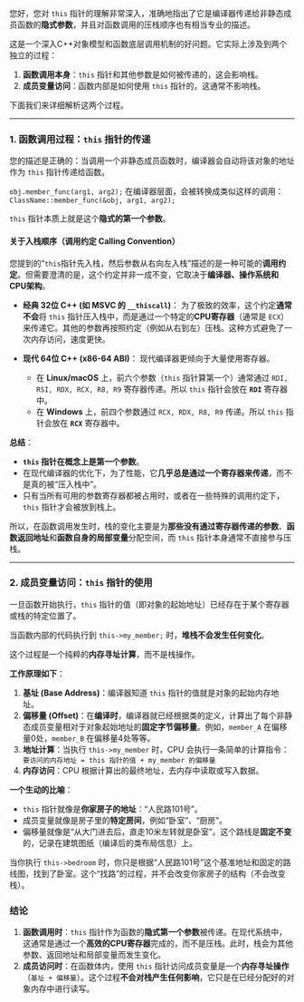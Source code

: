 您好，您对 `this` 指针的理解非常深入，准确地指出了它是编译器传递给非静态成员函数的**隐式参数**，并且对函数调用的压栈顺序也有相当专业的描述。

这是一个深入C++对象模型和函数底层调用机制的好问题。它实际上涉及到两个独立的过程：
1.  **函数调用本身**：`this` 指针和其他参数是如何被传递的，这会影响栈。
2.  **成员变量访问**：函数内部是如何使用 `this` 指针的，这通常不影响栈。

下面我们来详细解析这两个过程。

---

### 1. 函数调用过程：`this` 指针的传递

您的描述是正确的：当调用一个非静态成员函数时，编译器会自动将该对象的地址作为 `this` 指针传递给函数。

`obj.member_func(arg1, arg2);`  在编译器层面，会被转换成类似这样的调用： `ClassName::member_func(&obj, arg1, arg2);`

`this` 指针本质上就是这个**隐式的第一个参数**。

#### 关于入栈顺序（调用约定 Calling Convention）

您提到的“`this`指针先入栈，然后参数从右向左入栈”描述的是一种可能的**调用约定**。但需要澄清的是，这个约定并非一成不变，它取决于**编译器、操作系统和CPU架构**。

* **经典 32位 C++ (如 MSVC 的 `__thiscall`)**：
    为了极致的效率，这个约定**通常不会**将 `this` 指针压入栈中，而是通过一个特定的**CPU寄存器**（通常是 `ECX`）来传递它。其他的参数再按照约定（例如从右到左）压栈。这种方式避免了一次内存访问，速度更快。

* **现代 64位 C++ (x86-64 ABI)**：
    现代编译器更倾向于大量使用寄存器。
    * 在 **Linux/macOS** 上，前六个参数（`this` 指针算第一个）通常通过 `RDI, RSI, RDX, RCX, R8, R9` 寄存器传递。所以 `this` 指针会放在 **`RDI`** 寄存器中。
    * 在 **Windows** 上，前四个参数通过 `RCX, RDX, R8, R9` 传递。所以 `this` 指针会放在 **`RCX`** 寄存器中。

**总结**：
* **`this` 指针在概念上是第一个参数**。
* 在现代编译器的优化下，为了性能，它**几乎总是通过一个寄存器来传递**，而不是真的被“压入栈中”。
* 只有当所有可用的参数寄存器都被占用时，或者在一些特殊的调用约定下，`this` 指针才会被放到栈上。

所以，在函数调用发生时，栈的变化主要是为**那些没有通过寄存器传递的参数**、**函数返回地址**和**函数自身的局部变量**分配空间，而 `this` 指针本身通常不直接参与压栈。

---

### 2. 成员变量访问：`this` 指针的使用

一旦函数开始执行，`this` 指针的值（即对象的起始地址）已经存在于某个寄存器或栈的特定位置了。

当函数内部的代码执行到 `this->my_member;` 时，**堆栈不会发生任何变化**。

这个过程是一个纯粹的**内存寻址计算**，而不是栈操作。

**工作原理如下**：
1.  **基址 (Base Address)**：编译器知道 `this` 指针的值就是对象的起始内存地址。
2.  **偏移量 (Offset)**：在**编译时**，编译器就已经根据类的定义，计算出了每个非静态成员变量相对于对象起始地址的**固定字节偏移量**。例如，`member_A` 在偏移量0处，`member_B` 在偏移量4处等等。
3.  **地址计算**：当执行 `this->my_member` 时，CPU 会执行一条简单的计算指令：
    `要访问的内存地址 = this 指针的值 + my_member 的偏移量`
4.  **内存访问**：CPU 根据计算出的最终地址，去内存中读取或写入数据。

**一个生动的比喻**：
* `this` 指针就像是**你家房子的地址**：“人民路101号”。
* 成员变量就像是房子里的**特定房间**，例如“卧室”、“厨房”。
* 偏移量就像是“从大门进去后，直走10米左转就是卧室”。这个路线是**固定不变**的，记录在建筑图纸（编译后的类布局信息）上。

当你执行 `this->bedroom` 时，你只是根据“人民路101号”这个基准地址和固定的路线图，找到了卧室。这个“找路”的过程，并不会改变你家房子的结构（不会改变栈）。

### 结论

1.  **函数调用时**：`this` 指针作为函数的**隐式第一个参数**被传递。在现代系统中，这通常是通过一个**高效的CPU寄存器**完成的，而不是压栈。此时，栈会为其他参数、返回地址和局部变量而发生变化。
2.  **成员访问时**：在函数体内，使用 `this` 指针访问成员变量是一个**内存寻址操作**（`基址 + 偏移量`）。这个过程**不会对栈产生任何影响**，它只是在已经分配好的对象内存中进行读写。